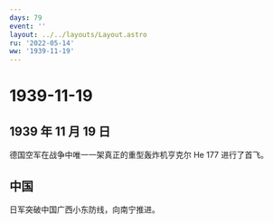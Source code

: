 ```yaml
---
days: 79
event: ''
layout: ../../layouts/Layout.astro
ru: '2022-05-14'
ww: '1939-11-19'
---
```


# 1939-11-19

## 1939 年 11 月 19 日

德国空军在战争中唯一一架真正的重型轰炸机亨克尔 He 177 进行了首飞。

## 中国

日军突破中国广西小东防线，向南宁推进。